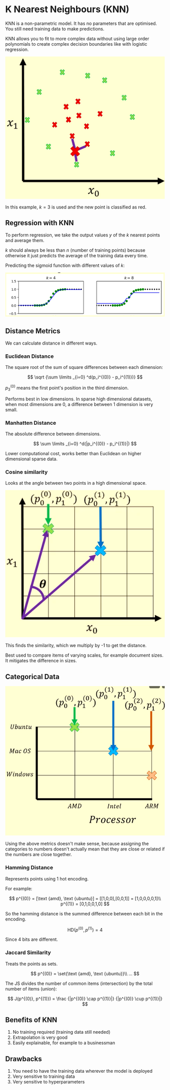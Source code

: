 # K Nearest Neighbours (KNN)

KNN is a non-parametric model. It has no parameters that are optimised. You still need training data to make predictions.

KNN allows you to fit to more complex data without using large order polynomials to create complex decision boundaries like with logistic regression.

![](assets/2024-10-10-11-57-02.png)

In this example, $k=3$ is used and the new point is classified as red.

## Regression with KNN

To perform regression, we take the output values $y$ of the $k$ nearest points and average them. 

$k$ should always be less than $n$ (number of training points) because otherwise it just predicts the average of the training data every time.

Predicting the sigmoid function with different values of $k$:

![](assets/2024-10-10-12-06-08.png)

## Distance Metrics

We can calculate distance in different ways.

### Euclidean Distance

The square root of the sum of square differences between each dimension:

$$
\sqrt {\sum \limits _{i=0} ^d(p_i^{(0)} - p_i^{(1)})}
$$

$p_3^{(0)}$ means the first point's position in the third dimension.

Performs best in low dimensions. In sparse high dimensional datasets, when most dimensions are 0, a difference between 1 dimension is very small.

### Manhatten Distance

The absolute difference between dimensions.

$$
\sum \limits _{i=0} ^d(|p_i^{(0)} - p_i^{(1)}|)
$$

Lower computational cost, works better than Euclidean on higher dimensional sparse data.

### Cosine similarity

Looks at the angle between two points in a high dimensional space.

![](assets/2024-10-10-12-29-29.png)

This finds the similarity, which we multiply by -1 to get the distance.

Best used to compare items of varying scales, for example document sizes. It mitigates the difference in sizes.

## Categorical Data

![](assets/2024-10-10-12-32-49.png)

Using the above metrics doesn't make sense, because assigning the categories to numbers doesn't actually mean that they are close or related if the numbers are close together.

### Hamming Distance

Represents points using 1 hot encoding.

For example:

$$
p^{(0)} = [\text {amd}, \text {ubuntu}] = [[1,0,0],[0,0,1]] = [1,0,0,0,0,1]\\
p^{(1)} = [0,1,0,0,1,0]
$$

So the hamming distance is the summed difference between each bit in the encoding.

$$\text {HD} (p^{(0)}, p^{(1)}) = 4$$

Since 4 bits are different.

### Jaccard Similarity

Treats the points as sets.

$$
p^{(0)} = \set{\text {amd}, \text {ubuntu}}\\
...
$$

The JS divides the number of common items (intersection) by the total number of items (union):

$$
J(p^{(0)}, p^{(1)}) = \frac {|p^{(0)} \cap p^{(1)}|} {|p^{(0)} \cup p^{(1)}|}
$$

## Benefits of KNN

1. No training required (training data still needed)
2. Extrapolation is very good
3. Easily explainable, for example to a businessman

## Drawbacks

1. You need to have the training data wherever the model is deployed
2. Very sensitive to training data
3. Very sensitive to hyperparameters